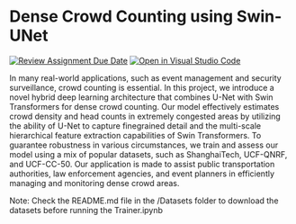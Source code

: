 # Dense Crowd Counting using Swin-UNet

[![Review Assignment Due Date](https://classroom.github.com/assets/deadline-readme-button-22041afd0340ce965d47ae6ef1cefeee28c7c493a6346c4f15d667ab976d596c.svg)](https://classroom.github.com/a/gMYYc2sg)
[![Open in Visual Studio Code](https://classroom.github.com/assets/open-in-vscode-2e0aaae1b6195c2367325f4f02e2d04e9abb55f0b24a779b69b11b9e10269abc.svg)](https://classroom.github.com/online_ide?assignment_repo_id=15502341&assignment_repo_type=AssignmentRepo)


In many real-world applications, such as event management and security surveillance, crowd counting is essential. In this project, we introduce a novel hybrid deep learning architecture that combines U-Net with Swin Transformers for dense crowd counting. Our model effectively estimates crowd density and head counts in extremely congested areas by utilizing the ability of U-Net to capture finegrained detail and the multi-scale hierarchical feature extraction capabilities of Swin Transformers. To guarantee robustness in various circumstances, we train and assess our model using a mix of popular datasets, such as ShanghaiTech, UCF-QNRF, and UCF-CC-50. Our application is made to assist public transportation authorities, law enforcement agencies, and event planners in efficiently managing and monitoring dense crowd areas.

Note: Check the README.md file in the /Datasets folder to download the datasets before running the Trainer.ipynb

